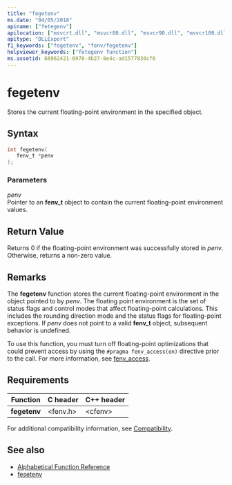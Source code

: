 ```yaml
---
title: "fegetenv"
ms.date: "04/05/2018"
apiname: ["fetegenv"]
apilocation: ["msvcrt.dll", "msvcr80.dll", "msvcr90.dll", "msvcr100.dll", "msvcr100_clr0400.dll", "msvcr110.dll", "msvcr110_clr0400.dll", "msvcr120.dll", "msvcr120_clr0400.dll", "ucrtbase.dll", "api-ms-win-crt-runtime-l1-1-0.dll"]
apitype: "DLLExport"
f1_keywords: ["fegetenv", "fenv/fegetenv"]
helpviewer_keywords: ["fetegenv function"]
ms.assetid: 68962421-6978-4b27-8e4c-ad1577830cf6
---
```

# fegetenv

Stores the current floating-point environment in the specified object.

## Syntax

```C
int fegetenv(
   fenv_t *penv
);
```

### Parameters

*penv*<br/>
Pointer to an **fenv_t** object to contain the current floating-point environment values.

## Return Value

Returns 0 if the floating-point environment was successfully stored in *penv*. Otherwise, returns a non-zero value.

## Remarks

The **fegetenv** function stores the current floating-point environment in the object pointed to by *penv*. The floating point environment is the set of status flags and control modes that affect floating-point calculations. This includes the rounding direction mode and the status flags for floating-point exceptions.  If *penv* does not point to a valid **fenv_t** object, subsequent behavior is undefined.

To use this function, you must turn off floating-point optimizations that could prevent access by using the `#pragma fenv_access(on)` directive prior to the call. For more information, see [fenv_access](../../preprocessor/fenv-access.md).

## Requirements

|Function|C header|C++ header|
|--------------|--------------|------------------|
|**fegetenv**|\<fenv.h>|\<cfenv>|

For additional compatibility information, see [Compatibility](../../c-runtime-library/compatibility.md).

## See also

- [Alphabetical Function Reference](crt-alphabetical-function-reference.md)
- [fesetenv](fesetenv1.md)
